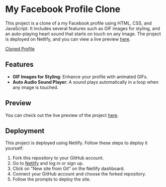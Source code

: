 # My Facebook Profile Clone

This project is a clone of a my Facebook profile using HTML, CSS, and JavaScript. It includes several features such as GIF images for styling, and an auto-playing heart sound that starts on touch on any image. The project is deployed on Netlify, and you can view a live preview [here](https://bijaya-facebook-profile.netlify.app/).

[Cloned Profile](https://www.facebook.com/Bijaya.me25)

## Features

- **GIF Images for Styling**: Enhance your profile with animated GIFs.
- **Auto Audio  Sound Player**: A sound plays automatically in a loop when any image is touched.

## Preview

You can check out the live preview of the project [here](https://me-bijaya-fb-pr0file.netlify.app/).

## Deployment

This project is deployed using Netlify. Follow these steps to deploy it yourself:

1. Fork this repository to your GitHub account.
2. Go to [Netlify](https://www.netlify.com/) and log in or sign up.
3. Click on "New site from Git" on the Netlify dashboard.
4. Connect your GitHub account and choose the forked repository.
5. Follow the prompts to deploy the site.

